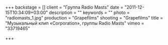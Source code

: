 +++
backstage = []
client = "Группа Radio Masts"
date = "2011-12-15T10:34:09+03:00"
description = ""
keywords = ""
photo = "radiomasts_1.jpg"
production = "Grapefilms"
shooting = "Grapefilms"
title = "Музыкальный клип «Corporation», группы Radio Masts"
vimeo = "33719465"

+++
